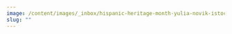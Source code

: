 ```yaml
---
image: /content/images/_inbox/hispanic-heritage-month-yulia-novik-istock-getty-images-1403954524-2.png
slug: ""
---
```

